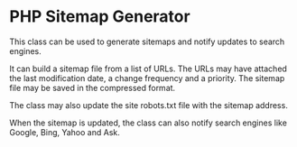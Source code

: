 PHP Sitemap Generator
=====================

This class can be used to generate sitemaps and notify updates to search engines.

It can build a sitemap file from a list of URLs. The URLs may have attached the last modification date, a change frequency and a priority. The sitemap file may be saved in the compressed format.

The class may also update the site robots.txt file with the sitemap address.

When the sitemap is updated, the class can also notify search engines like Google, Bing, Yahoo and Ask.
